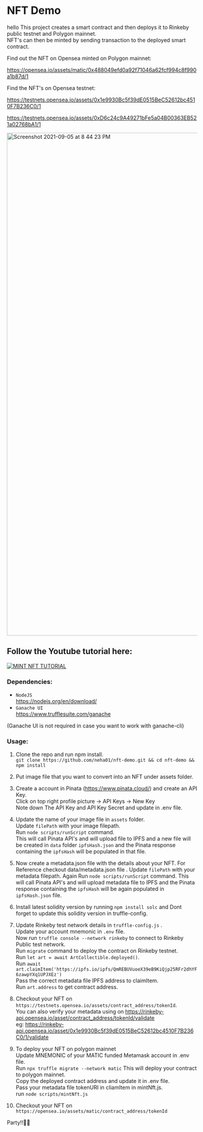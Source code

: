 # NFT Demo
hello
This project creates a smart contract and then deploys it to Rinkeby public testnet and Polygon mainnet.  
NFT's can then be minted by sending transaction to the deployed smart contract.

Find out the NFT on Opensea minted on Polygon mainnet:

https://opensea.io/assets/matic/0x488049efd0a92f71046a62fcf994c8f990a1b87d/1

Find the NFT's on Opensea testnet:

https://testnets.opensea.io/assets/0x1e9930Bc5f39dE0515BeC52612bc4510F7B236C0/1

https://testnets.opensea.io/assets/0xD6c24c9A49271bFe5a04B00363EB521a02768bA1/1

<img width="1332" alt="Screenshot 2021-09-05 at 8 44 23 PM" src="https://user-images.githubusercontent.com/4893002/132132564-b0fb8524-3035-4e61-85db-17e5fda1fad6.png">

## Follow the Youtube tutorial here:

[![MINT NFT TUTORIAL](https://img.youtube.com/vi/axdymRYSHTs/0.jpg)](https://www.youtube.com/watch?v=axdymRYSHTs)

### Dependencies:

- `NodeJS`  
  https://nodejs.org/en/download/
- `Ganache UI`  
  https://www.trufflesuite.com/ganache

(Ganache UI is not required in case you want to work with ganache-cli)

### Usage:

1. Clone the repo and run npm install.  
   `git clone https://github.com/neha01/nft-demo.git && cd nft-demo && npm install`

2. Put image file that you want to convert into an NFT under assets folder.

3. Create a account in Pinata (https://www.pinata.cloud/) and create an API Key.  
   Click on top right profile picture -> API Keys -> New Key  
   Note down The API Key and API Key Secret and update in .env file.

4. Update the name of your image file in `assets` folder.  
   Update `filePath` with your image filepath.  
   Run `node scripts/runScript` command.  
   This will call Pinata API's and will upload file to IPFS and a new file will be created in `data` folder `ipfsHash.json` and the
   Pinata response containing the `ipfsHash` will be populated in that file.

5. Now create a metadata.json file with the details about your NFT. For Reference checkout data/metadata.json file .
   Update `filePath` with your metadata filepath.
   Again Run `node scripts/runScript` command.
   This will call Pinata API's and will upload metadata file to IPFS and the Pinata response containing the `ipfsHash` will be again populated in `ipfsHash.json` file.

6. Install latest solidity version by running `npm install solc` and Dont forget to update this solidity version in truffle-config.

7. Update Rinkeby test network details in `truffle-config.js` .  
   Update your account mnemonic in `.env` file.  
   Now run `truffle console --network rinkeby` to connect to Rinkeby Public test network.  
   Run `migrate` command to deploy the contract on Rinkeby testnet.  
   Run `let art = await ArtCollectible.deployed()`.  
   Run `await art.claimItem('https://ipfs.io/ipfs/QmREBUVuoeX39eB9KiQjp25RFr2dhYF6zawpYXq1UPJXEz')`  
   Pass the correct metadata file IPFS address to claimItem.  
   Run `art.address` to get contract address.

8. Checkout your NFT on
   `https://testnets.opensea.io/assets/contract_address/tokenId`.  
    You can also verify your metadata using on https://rinkeby-api.opensea.io/asset/contract_address/tokenId/validate  
    eg: https://rinkeby-api.opensea.io/asset/0x1e9930Bc5f39dE0515BeC52612bc4510F7B236C0/1/validate

9. To deploy your NFT on polygon mainnet  
   Update MNEMONIC of your MATIC funded Metamask account in .env file.   
   Run `npx truffle migrate --network matic`
   This will deploy your contract to polygon mainnet.    
   Copy the deployed contract address and update it in .env file.  
   Pass your metadata file tokenURI in cliamItem in mintNft.js.   
   run `node scripts/mintNft.js`  

10. Checkout your NFT on
    `https://opensea.io/assets/matic/contract_address/tokenId`

Party!!🥳🥳
